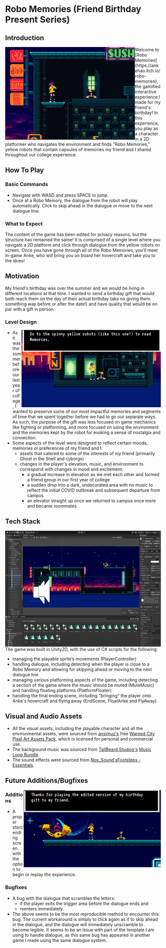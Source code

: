 # Robo Memories (Friend Birthday Present Series)

## Introduction

<img align="left" src="https://github.com/anke-hao/Friend_Robo_BDayPresent/blob/main/Screenshots/In-game%20Screenshot%202.png" style="height: 300px;">
Welcome to [Robo Memories](https://ankehao.itch.io/robo-memories), the gamified interactive experience I made for my friend's birthday! In this experience, you play as a character in a 2D platformer who navigates the environment and finds "Robo Memories," yellow robots that contain capsules of memories my friend and I shared throughout our college experience. 

## How To Play
### Basic Commands
- Navigate with WASD and press SPACE to jump. 
- Once at a Robo Memory, the dialogue from the robot will play automatically. Click to skip ahead in the dialogue or move to the next dialogue line.
### What to Expect
The content of the game has been edited for privacy reasons, but the structure has remained the same! It is comprised of a single level where you navigate a 2D platform and click through dialogue from the yellow robots on screen. Once you have gone through all of the Robo Memories, you'll meet in-game Anke, who will bring you on board her hovercraft and take you to the skies!

## Motivation
My friend's birthday was over the summer and we would be living in different locations at that time. I wanted to send a birthday gift that would both reach them on the day of their actual birthday (aka no giving them something way before or after the date!) and have quality that would be on par with a gift in person. 

### Level Design
<img align="right" src="https://github.com/anke-hao/Friend_Robo_BDayPresent/blob/main/Screenshots/In-game%20Screenshot%201.png" style="height: 250px;">

- As it was the summer before our last year of college, I wanted to preserve some of our most impactful memories and segments of time that we spent together before we had to go our separate ways. As such, the purpose of the gift was less focused on game mechanics like fighting or platforming, and more focused on using the environment and the memories kept by the robot for evoking a sense of nostalgia and connection.
- Some aspects of the level were designed to reflect certain moods, memories or preferences of my friend and I:
  - assets that catered to some of the interests of my friend (primarily Ghost in the Shell and cyborgs)
  - changes in the player's elevation, music, and environment to correspond with changes in mood and excitement:
    - a gradual increase in elevation as we met each other and formed a friend group in our first year of college
    - a sudden drop into a dark, undecorated area with no music to reflect the initial COVID outbreak and subsequent departure from campus
    - an elevator straight up once we returned to campus once more and became roommates

## Tech Stack

<img align="right" src="https://github.com/anke-hao/Friend_Robo_BDayPresent/blob/main/Screenshots/Workspace%20Screenshot.png" style="height: 375px;">

The game was built in Unity2D, with the use of C# scripts for the following:
- managing the playable sprite’s movements (PlayerController)
- handling dialogue, including detecting when the player is close to a Robo Memory and allowing for skipping ahead or moving to the next dialogue line
- managing various platforming aspects of the game, including detecting a section of the game where the music should be muted (MuteMusic) and handling floating platforms (PlatformFloater)
- handling the final ending scene, including "bringing" the player onto Anke's hovercraft and flying away (EndScene, FloatAnke and FlyAway)

## Visual and Audio Assets
- All the visual assets, including the playable character and all the environmental assets, were sourced from [ansimuz's](https://ansimuz.itch.io/) free [Warped City Pixel Art Assets Pack](https://ansimuz.itch.io/warped-city), which is licensed for personal and commercial use.
- The background music was sourced from [TallBeard Studios's](https://tallbeard.itch.io/) [Music Loop Bundle](https://tallbeard.itch.io/music-loop-bundle).
- The sound effects were sourced from [Nox_Sound's](https://assetstore.unity.com/publishers/52638)[Footsteps - Essentials](https://assetstore.unity.com/packages/audio/sound-fx/foley/footsteps-essentials-189879#content).
  
## Future Additions/Bugfixes

<img align="right" src="https://github.com/anke-hao/Friend_Robo_BDayPresent/blob/main/Screenshots/In-game%20Screenshot%204.png" style="height: 250px;">

### Additions
- A proper start/ending screen with the option to begin or replay the experience.
### Bugfixes
- A bug with the dialogue that scrambles the letters:
  - if the player exits the trigger area before the dialogue ends and
  - reenters immediately.
 - The above seems to be the most reproducible method to encounter this bug. The current workaround is simply to click again as if to skip ahead in the dialogue, and the dialogue will immediately unscramble to become legible. It seems to be an issue with part of the template I am using to handle dialogue, as this same bug has appeared in another game I made using the same dialogue system.

